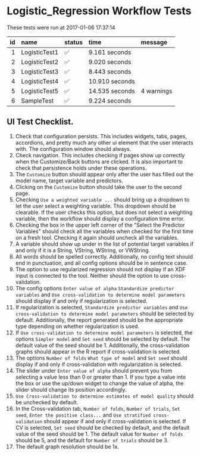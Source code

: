 # Logistic_Regression Workflow Tests



These tests were run at 2017-01-06 17:37:14



| id|name          |status  |time           |message    |
|--:|:-------------|:-------|:--------------|:----------|
|  1|LogisticTest1 |&#9989; |9.161 seconds  |           |
|  2|LogisticTest2 |&#9989; |9.020 seconds  |           |
|  3|LogisticTest3 |&#9989; |8.443 seconds  |           |
|  4|LogisticTest4 |&#9989; |10.910 seconds |           |
|  5|LogisticTest5 |&#9989; |14.535 seconds |4 warnings |
|  6|SampleTest    |&#9989; |9.224 seconds  |           |


## UI Test Checklist.


1. Check that configuration persists. This includes widgets, tabs, pages, accordions, and pretty much any other ui element that the user interacts with. The configuration window should always.
2. Check navigation. This includes checking if pages show up correctly when the Customize/Back buttons are clicked. It is also important to check that persistence holds under these operations.
3. The `Customize` button should appear only after the user has filled out the model name, target variable and predictors.
4. Clicking on the `Customize` button should take the user to the second page.
5. Checking `Use a weighted variable ...` should bring up a dropdown to let the user select a weighting variable. This dropdown should be clearable. If the user checks this option, but does not select a weighting variable, then the workflow should display a configuration time error.
6. Checking the box in the upper left corner of the "Select the Predictor Variables" should check all the variables when checked for the first time on a fresh tool. Checking it again should uncheck all the variables.
7. A variable should show up under in the list of potential target variables if and only if it is a String, VString, WString, or VWString.
8. All words should be spelled correctly. Additionally, no config text should end in punctuation, and all config options should be in sentence case.
9. The option to use regularized regression should not display if an XDF input is connected to the tool. Neither should the option to use cross-validation.
10. The config options `Enter value of alpha` `Standardize predictor variables` and `Use cross-validation to determine model parameters` should display if and only if regularization is selected.
11. If regularization is selected, `Standardize predictor variables` and `Use cross-validation to determine model parameters` should be selected by default. Additionally, the report generated should be the appropriate type depending on whether regularization is used.
12. If `Use cross-validation to determine model parameters` is selected, the options `Simpler model` and `Set seed` should be selected by default. The default value of the seed should be 1. Additionally, the cross-validation graphs should appear in the R report if cross-validation is selected.
13. The options `Number of folds` `What type of model` and `Set seed` should display if and only if cross-validation with regularization is selected.
14. The slider under `Enter value of alpha` should prevent you from selecting a value less than 0 or greater than 1. If you type a value into the box or use the up/down widget to change the value of alpha, the slider should change its position accordingly.
15. `Use Cross-validation to determine estimates of model quality` should be unchecked by default. 
16. In the Cross-validation tab, `Number of folds`, `Number of trials`, `Set seed`, `Enter the positive class...` and `Use stratified cross-validation` should appear if and only if cross-validation is selected. If CV is selected, `Set seed` should be checked by default, and the default value of the seed should be 1. The default value for `Number of folds` should be 5, and the default for `Number of trials` should be 3.
17. The default graph resolution should be 1x.
